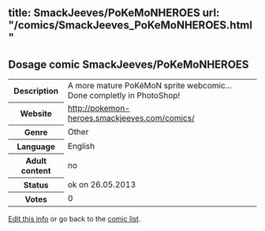 title: SmackJeeves/PoKeMoNHEROES
url: "/comics/SmackJeeves_PoKeMoNHEROES.html"
---
Dosage comic SmackJeeves/PoKeMoNHEROES
-----------------------------------------

<p id="msg"></p>
<script type="text/javascript">
if (window.location.search === '?edit_info_mail=sent_ok') {
  var elem = document.getElementById("msg");
  elem.innerHTML = 'Edited information sucessfully sent for review, which is usually done daily. Thanks!';
  elem.className = 'ok';
}
</script>
<table class="comicinfo">
<tr>
<th>Description</th><td>A more mature PoKéMoN sprite webcomic... Done completly in PhotoShop!</td>
</tr>
<tr>
<th>Website</th><td><a href="http://pokemon-heroes.smackjeeves.com/comics/">http://pokemon-heroes.smackjeeves.com/comics/</a></td>
</tr>
<tr>
<th>Genre</th><td>Other</td>
</tr>
<tr>
<th>Language</th><td>English</td>
</tr>
<tr>
<th>Adult content</th><td>no</td>
</tr>
<tr>
<th>Status</th><td>ok on 26.05.2013</td>
</tr>
<tr>
<th>Votes</th><td>0</td>
</tr>
</table>

[Edit this info](SmackJeeves_PoKeMoNHEROES_edit.html) or go back to the [comic list](../comic-index.html).
